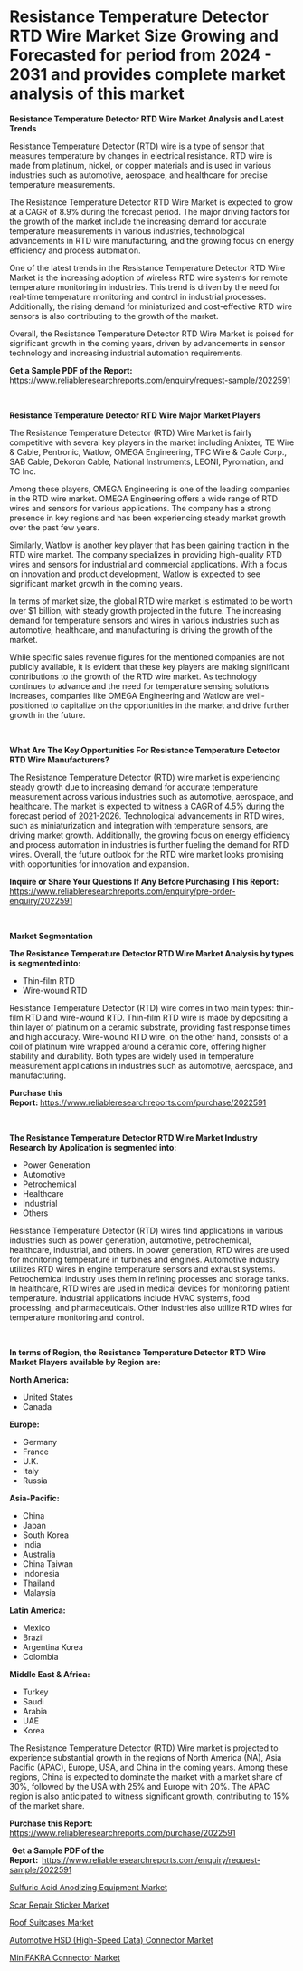 <p><h1>Resistance Temperature Detector RTD Wire Market Size Growing and Forecasted for period from 2024 - 2031 and provides complete market analysis of this market</h1></p><p><strong>Resistance Temperature Detector RTD Wire Market Analysis and Latest Trends</strong></p>
<p><p>Resistance Temperature Detector (RTD) wire is a type of sensor that measures temperature by changes in electrical resistance. RTD wire is made from platinum, nickel, or copper materials and is used in various industries such as automotive, aerospace, and healthcare for precise temperature measurements.</p><p>The Resistance Temperature Detector RTD Wire Market is expected to grow at a CAGR of 8.9% during the forecast period. The major driving factors for the growth of the market include the increasing demand for accurate temperature measurements in various industries, technological advancements in RTD wire manufacturing, and the growing focus on energy efficiency and process automation.</p><p>One of the latest trends in the Resistance Temperature Detector RTD Wire Market is the increasing adoption of wireless RTD wire systems for remote temperature monitoring in industries. This trend is driven by the need for real-time temperature monitoring and control in industrial processes. Additionally, the rising demand for miniaturized and cost-effective RTD wire sensors is also contributing to the growth of the market.</p><p>Overall, the Resistance Temperature Detector RTD Wire Market is poised for significant growth in the coming years, driven by advancements in sensor technology and increasing industrial automation requirements.</p></p>
<p><strong>Get a Sample PDF of the Report:&nbsp;</strong> <a href="https://www.reliableresearchreports.com/enquiry/request-sample/2022591">https://www.reliableresearchreports.com/enquiry/request-sample/2022591</a></p>
<p>&nbsp;</p>
<p><strong>Resistance Temperature Detector RTD Wire Major Market Players</strong></p>
<p><p>The Resistance Temperature Detector (RTD) Wire Market is fairly competitive with several key players in the market including Anixter, TE Wire & Cable, Pentronic, Watlow, OMEGA Engineering, TPC Wire & Cable Corp., SAB Cable, Dekoron Cable, National Instruments, LEONI, Pyromation, and TC Inc.</p><p>Among these players, OMEGA Engineering is one of the leading companies in the RTD wire market. OMEGA Engineering offers a wide range of RTD wires and sensors for various applications. The company has a strong presence in key regions and has been experiencing steady market growth over the past few years.</p><p>Similarly, Watlow is another key player that has been gaining traction in the RTD wire market. The company specializes in providing high-quality RTD wires and sensors for industrial and commercial applications. With a focus on innovation and product development, Watlow is expected to see significant market growth in the coming years.</p><p>In terms of market size, the global RTD wire market is estimated to be worth over $1 billion, with steady growth projected in the future. The increasing demand for temperature sensors and wires in various industries such as automotive, healthcare, and manufacturing is driving the growth of the market.</p><p>While specific sales revenue figures for the mentioned companies are not publicly available, it is evident that these key players are making significant contributions to the growth of the RTD wire market. As technology continues to advance and the need for temperature sensing solutions increases, companies like OMEGA Engineering and Watlow are well-positioned to capitalize on the opportunities in the market and drive further growth in the future.</p></p>
<p>&nbsp;</p>
<p><strong>What Are The Key Opportunities For Resistance Temperature Detector RTD Wire Manufacturers?</strong></p>
<p><p>The Resistance Temperature Detector (RTD) wire market is experiencing steady growth due to increasing demand for accurate temperature measurement across various industries such as automotive, aerospace, and healthcare. The market is expected to witness a CAGR of 4.5% during the forecast period of 2021-2026. Technological advancements in RTD wires, such as miniaturization and integration with temperature sensors, are driving market growth. Additionally, the growing focus on energy efficiency and process automation in industries is further fueling the demand for RTD wires. Overall, the future outlook for the RTD wire market looks promising with opportunities for innovation and expansion.</p></p>
<p><strong>Inquire or Share Your Questions If Any Before Purchasing This Report:</strong> <a href="https://www.reliableresearchreports.com/enquiry/pre-order-enquiry/2022591">https://www.reliableresearchreports.com/enquiry/pre-order-enquiry/2022591</a></p>
<p>&nbsp;</p>
<p><strong>Market Segmentation</strong></p>
<p><strong>The Resistance Temperature Detector RTD Wire Market Analysis by types is segmented into:</strong></p>
<p><ul><li>Thin-film RTD</li><li>Wire-wound RTD</li></ul></p>
<p><p>Resistance Temperature Detector (RTD) wire comes in two main types: thin-film RTD and wire-wound RTD. Thin-film RTD wire is made by depositing a thin layer of platinum on a ceramic substrate, providing fast response times and high accuracy. Wire-wound RTD wire, on the other hand, consists of a coil of platinum wire wrapped around a ceramic core, offering higher stability and durability. Both types are widely used in temperature measurement applications in industries such as automotive, aerospace, and manufacturing.</p></p>
<p><strong>Purchase this Report:&nbsp;</strong><a href="https://www.reliableresearchreports.com/purchase/2022591">https://www.reliableresearchreports.com/purchase/2022591</a></p>
<p>&nbsp;</p>
<p><strong>The Resistance Temperature Detector RTD Wire Market Industry Research by Application is segmented into:</strong></p>
<p><ul><li>Power Generation</li><li>Automotive</li><li>Petrochemical</li><li>Healthcare</li><li>Industrial</li><li>Others</li></ul></p>
<p><p>Resistance Temperature Detector (RTD) wires find applications in various industries such as power generation, automotive, petrochemical, healthcare, industrial, and others. In power generation, RTD wires are used for monitoring temperature in turbines and engines. Automotive industry utilizes RTD wires in engine temperature sensors and exhaust systems. Petrochemical industry uses them in refining processes and storage tanks. In healthcare, RTD wires are used in medical devices for monitoring patient temperature. Industrial applications include HVAC systems, food processing, and pharmaceuticals. Other industries also utilize RTD wires for temperature monitoring and control.</p></p>
<p>&nbsp;</p>
<p><strong>In terms of Region, the Resistance Temperature Detector RTD Wire Market Players available by Region are:</strong></p>
<p>
    <p> <strong> North America: </strong>
        <ul>
            <li>United States</li>
            <li>Canada</li>
        </ul>
        </p> 
    <p> <strong> Europe: </strong>
        <ul>
            <li>Germany</li>
            <li>France</li>
            <li>U.K.</li>
            <li>Italy</li>
            <li>Russia</li>
        </ul>
        </p> 
    <p> <strong> Asia-Pacific: </strong>
        <ul>
            <li>China</li>
            <li>Japan</li>
            <li>South Korea</li>
            <li>India</li>
            <li>Australia</li>
            <li>China Taiwan</li>
            <li>Indonesia</li>
            <li>Thailand</li>
            <li>Malaysia</li>
        </ul>
        </p> 
    <p> <strong> Latin America: </strong>
        <ul>
            <li>Mexico</li>
            <li>Brazil</li>
            <li>Argentina Korea</li>
            <li>Colombia</li>
        </ul>
        </p> 
    <p> <strong> Middle East & Africa: </strong>
        <ul>
            <li>Turkey</li>
            <li>Saudi</li>
            <li>Arabia</li>
            <li>UAE</li>
            <li>Korea</li>
        </ul>
    </p>
    </p>
<p><p>The Resistance Temperature Detector (RTD) Wire market is projected to experience substantial growth in the regions of North America (NA), Asia Pacific (APAC), Europe, USA, and China in the coming years. Among these regions, China is expected to dominate the market with a market share of 30%, followed by the USA with 25% and Europe with 20%. The APAC region is also anticipated to witness significant growth, contributing to 15% of the market share.</p></p>
<p><strong>Purchase this Report: </strong><a href="https://www.reliableresearchreports.com/purchase/2022591">https://www.reliableresearchreports.com/purchase/2022591</a></p>
<p>&nbsp;<strong>Get a Sample PDF of the Report:&nbsp;&nbsp;</strong><a href="https://www.reliableresearchreports.com/enquiry/request-sample/2022591">https://www.reliableresearchreports.com/enquiry/request-sample/2022591</a></p>
<p><strong></strong></p>
<p><p><a href="https://lydian-appliance-61d.notion.site/Sulfuric-Acid-Anodizing-Equipment-Market-Size-and-Growth-Market-Segmentation-Regional-and-Country--390ecf671ca940eeb38b8858f284909b">Sulfuric Acid Anodizing Equipment Market</a></p><p><a href="https://view.publitas.com/reportprime-1/scar-repair-sticker-market-research-report-reveals-the-latest-trends-and-opportunities-of-this-market-for-period-from-2024-2031/">Scar Repair Sticker Market</a></p><p><a href="https://view.publitas.com/reportprime-1/roof-suitcases-market-furnish-information-about-market-size-market-share-market-dynamics-and-projections-spanning-from-2024-to-2031/">Roof Suitcases Market</a></p><p><a href="https://forested-sushi-9b0.notion.site/Automotive-HSD-High-Speed-Data-Connector-Market-Size-Market-Trends-and-Growth-Outlook-forecasted-2c69c5afbf854880a21831cc8892d039">Automotive HSD (High-Speed Data) Connector Market</a></p><p><a href="https://summer-dogwood-3e9.notion.site/MiniFAKRA-Connector-Market-Insights-Market-Players-and-Forecast-Till-2031-721408a8310c4f8fbf738655c92e88f0">MiniFAKRA Connector Market</a></p></p>